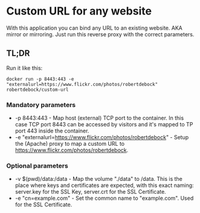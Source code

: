 # Custom URL for any website
With this application you can bind any URL to an existing website. AKA mirror or mirroring. Just run this reverse proxy with the correct parameters.

## TL;DR
Run it like this:
````
docker run -p 8443:443 -e "externalurl=https://www.flickr.com/photos/robertdebock" robertdebock/custom-url
````

### Mandatory parameters
- -p 8443:443 - Map host (external) TCP port to the container. In this case TCP port 8443 can be accessed by visitors and it's mapped to TP port 443 inside the container.
- -e "externalurl=https://www.flickr.com/photos/robertdebock" - Setup the (Apache) proxy to map a custom URL to https://www.flickr.com/photos/robertdebock.

### Optional parameters
- -v $(pwd)/data:/data - Map the volume "./data" to /data. This is the place where keys and certificates are expected, with this exact naming: server.key for the SSL Key, server.crt for the SSL Certificate.
- -e "cn=example.com" - Set the common name to "example.com". Used for the SSL Certificate.

